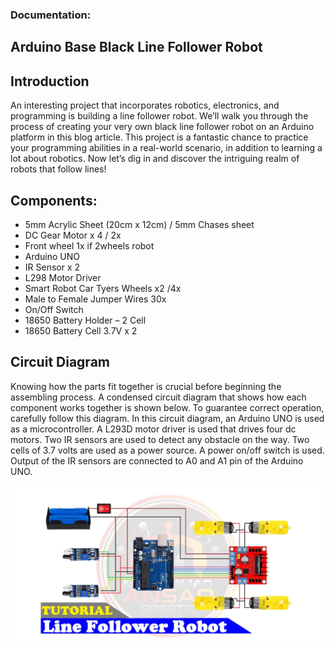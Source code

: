 ### Documentation:

## Arduino Base Black Line Follower Robot


## Introduction
<p>An interesting project that incorporates robotics, electronics, and programming is building a line follower robot. We’ll walk you through the process of creating your very own black line follower robot on an Arduino platform in this blog article. This project is a fantastic chance to practice your programming abilities in a real-world scenario, in addition to learning a lot about robotics. Now let’s dig in and discover the intriguing realm of robots that follow lines!</p>

## Components:

- 5mm Acrylic Sheet (20cm x 12cm) / 5mm Chases sheet
- DC Gear Motor x 4 / 2x
- Front wheel 1x if 2wheels robot
- Arduino UNO
- IR Sensor x 2
- L298 Motor Driver
- Smart Robot Car Tyers Wheels x2 /4x
- Male to Female Jumper Wires 30x
-	On/Off Switch
-	18650 Battery Holder – 2 Cell
-	18650 Battery Cell 3.7V x 2

## Circuit Diagram

<p>Knowing how the parts fit together is crucial before beginning the assembling process. A condensed circuit diagram that shows how each component works together is shown below. To guarantee correct operation, carefully follow this diagram. In this circuit diagram, an Arduino UNO is used as a microcontroller. A L293D motor driver is used that drives four dc motors. Two IR sensors are used to detect any obstacle on the way. Two cells of 3.7 volts are used as a power source. A power on/off switch is used. Output of the IR sensors are connected to A0 and A1 pin of the Arduino UNO.</p>

![diagram](./Diagram/Circuit-Diagram.png)



